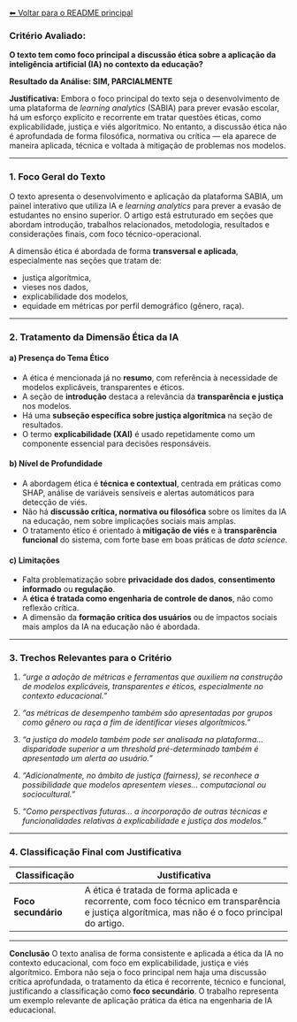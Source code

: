 [⬅ Voltar para o README principal](../README.md)

### **Critério Avaliado:**

**O texto tem como foco principal a discussão ética sobre a aplicação da inteligência artificial (IA) no contexto da educação?**

**Resultado da Análise: SIM, PARCIALMENTE**

**Justificativa:**
Embora o foco principal do texto seja o desenvolvimento de uma plataforma de *learning analytics* (SABIA) para prever evasão escolar, há um esforço explícito e recorrente em tratar questões éticas, como explicabilidade, justiça e viés algorítmico. No entanto, a discussão ética não é aprofundada de forma filosófica, normativa ou crítica — ela aparece de maneira aplicada, técnica e voltada à mitigação de problemas nos modelos.

---

### **1. Foco Geral do Texto**

O texto apresenta o desenvolvimento e aplicação da plataforma SABIA, um painel interativo que utiliza IA e *learning analytics* para prever a evasão de estudantes no ensino superior. O artigo está estruturado em seções que abordam introdução, trabalhos relacionados, metodologia, resultados e considerações finais, com foco técnico-operacional.

A dimensão ética é abordada de forma **transversal e aplicada**, especialmente nas seções que tratam de:

* justiça algorítmica,
* vieses nos dados,
* explicabilidade dos modelos,
* equidade em métricas por perfil demográfico (gênero, raça).

---

### **2. Tratamento da Dimensão Ética da IA**

#### a) **Presença do Tema Ético**

* A ética é mencionada já no **resumo**, com referência à necessidade de modelos explicáveis, transparentes e éticos.
* A seção de **introdução** destaca a relevância da **transparência e justiça** nos modelos.
* Há uma **subseção específica sobre justiça algorítmica** na seção de resultados.
* O termo **explicabilidade (XAI)** é usado repetidamente como um componente essencial para decisões responsáveis.

#### b) **Nível de Profundidade**

* A abordagem ética é **técnica e contextual**, centrada em práticas como SHAP, análise de variáveis sensíveis e alertas automáticos para detecção de viés.
* Não há **discussão crítica, normativa ou filosófica** sobre os limites da IA na educação, nem sobre implicações sociais mais amplas.
* O tratamento ético é orientado à **mitigação de viés** e à **transparência funcional** do sistema, com forte base em boas práticas de *data science*.

#### c) **Limitações**

* Falta problematização sobre **privacidade dos dados**, **consentimento informado** ou **regulação**.
* A **ética é tratada como engenharia de controle de danos**, não como reflexão crítica.
* A dimensão da **formação crítica dos usuários** ou de impactos sociais mais amplos da IA na educação não é abordada.

---

### **3. Trechos Relevantes para o Critério**

1. *“urge a adoção de métricas e ferramentas que auxiliem na construção de modelos explicáveis, transparentes e éticos, especialmente no contexto educacional.”*

2. *“as métricas de desempenho também são apresentadas por grupos como gênero ou raça a fim de identificar vieses algorítmicos.”*

3. *“a justiça do modelo também pode ser analisada na plataforma... disparidade superior a um threshold pré-determinado também é apresentado um alerta ao usuário.”*

4. *“Adicionalmente, no âmbito de justiça (fairness), se reconhece a possibilidade que modelos apresentem vieses... computacional ou sociocultural.”*

5. *“Como perspectivas futuras... a incorporação de outras técnicas e funcionalidades relativas à explicabilidade e justiça dos modelos.”*

---

### **4. Classificação Final com Justificativa**

| Classificação         | Justificativa                                                                                                                                    |
| --------------------- | ------------------------------------------------------------------------------------------------------------------------------------------------ |
| **Foco secundário**   | A ética é tratada de forma aplicada e recorrente, com foco técnico em transparência e justiça algorítmica, mas não é o foco principal do artigo. |


---

**Conclusão**
O texto analisa de forma consistente e aplicada a ética da IA no contexto educacional, com foco em explicabilidade, justiça e viés algorítmico. Embora não seja o foco principal nem haja uma discussão crítica aprofundada, o tratamento da ética é recorrente, técnico e funcional, justificando a classificação como **foco secundário**. O trabalho representa um exemplo relevante de aplicação prática da ética na engenharia de IA educacional.

